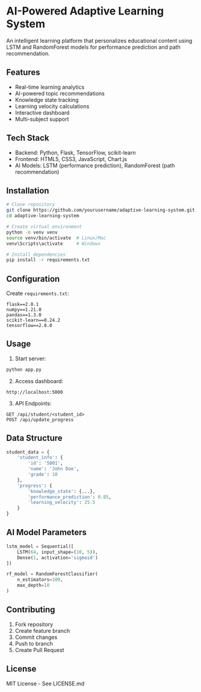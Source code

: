 # AI-Powered Adaptive Learning System

An intelligent learning platform that personalizes educational content using LSTM and RandomForest models for performance prediction and path recommendation.

## Features

- Real-time learning analytics
- AI-powered topic recommendations
- Knowledge state tracking
- Learning velocity calculations
- Interactive dashboard
- Multi-subject support

## Tech Stack

- Backend: Python, Flask, TensorFlow, scikit-learn
- Frontend: HTML5, CSS3, JavaScript, Chart.js
- AI Models: LSTM (performance prediction), RandomForest (path recommendation)

## Installation

```bash
# Clone repository
git clone https://github.com/yourusername/adaptive-learning-system.git
cd adaptive-learning-system

# Create virtual environment
python -m venv venv
source venv/bin/activate  # Linux/Mac
venv\Scripts\activate     # Windows

# Install dependencies
pip install -r requirements.txt
```

## Configuration

Create `requirements.txt`:

```text
flask==2.0.1
numpy==1.21.0
pandas==1.3.0
scikit-learn==0.24.2
tensorflow==2.8.0
```

## Usage

1. Start server:
```bash
python app.py
```

2. Access dashboard:
```
http://localhost:5000
```

3. API Endpoints:
```
GET /api/student/<student_id>
POST /api/update_progress
```

## Data Structure

```python
student_data = {
    'student_info': {
        'id': 'S001',
        'name': 'John Doe',
        'grade': 10
    },
    'progress': {
        'knowledge_state': {...},
        'performance_prediction': 0.85,
        'learning_velocity': 25.5
    }
}
```

## AI Model Parameters

```python
lstm_model = Sequential([
    LSTM(64, input_shape=(10, 5)),
    Dense(1, activation='sigmoid')
])

rf_model = RandomForestClassifier(
    n_estimators=100,
    max_depth=10
)
```

## Contributing

1. Fork repository
2. Create feature branch
3. Commit changes
4. Push to branch
5. Create Pull Request

## License

MIT License - See LICENSE.md
